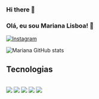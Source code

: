 ### Hi there 👋

### Olá, eu sou Mariana Lisboa! 🚀
[![Instagram](https://img.shields.io/badge/Instagram-E4405F?style=for-the-badge&logo=instagram&logoColor=white)](https://instagram.com/marian4.cost4?igshid=MzMyNGUyNmU2YQ==)

![Mariana GitHub stats](https://github-readme-stats.vercel.app/api?username=marian4cost&show_icons=true&theme=dark)

## Tecnologias 
<div styles='display: inline_block'>
  </br>
  <img src='https://img.shields.io/badge/Markdown-000000?style=for-the-badge&logo=markdown&logoColor=white'>
  <img src='https://img.shields.io/badge/Python-3776AB?style=for-the-badge&logo=python&logoColor=white'>
  <img src='https://img.shields.io/badge/Django-092E20?style=for-the-badge&logo=django&logoColor=white'>
  <img src='https://img.shields.io/badge/JavaScript-323330?style=for-the-badge&logo=javascript&logoColor=F7DF1E'>
  <img src='https://img.shields.io/badge/React-20232A?style=for-the-badge&logo=react&logoColor=61DAFB'>
</div>
